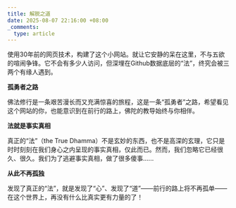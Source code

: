 ```yaml
---
title: 解脱之道
date: 2025-08-07 22:16:00 +08:00
_comments:
  type: article
---
```


使用30年前的网页技术，构建了这个小网站。就让它安静的呆在这里，不与五欲的喧闹争锋。它不会有多少人访问，但深埋在Github数据底层的“法”，终究会被三两个有缘人遇到。

**孤勇者之路**

佛法修行是一条艰苦漫长而又充满惊喜的旅程，这是一条“孤勇者”之路，希望看见这个网站的你，也能意识到在前行的路上，佛陀的教导始终与你相伴。

**法就是事实真相**

真正的“法”（the True Dhamma）不是玄妙的东西，也不是高深的玄理，它只是时时刻刻在我们身心之内呈现的事实真相，仅此而已。然而，我们忽略它已经很久、很久。我们为了逃避事实真相，做了很多傻事......

**从此不再孤独**

发现了真正的“法”，就是发现了“心”、发现了“道”——前行的路上将不再孤单——在这个世界上，再没有什么比真实更有力量的了！